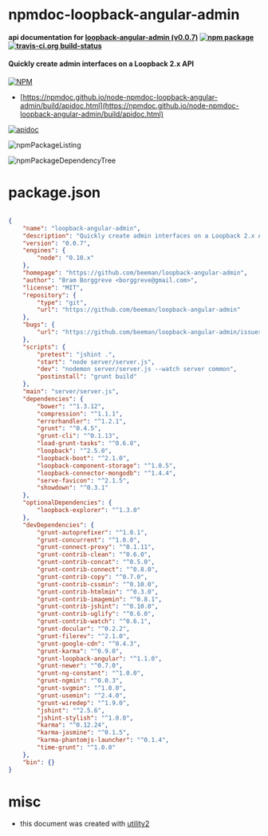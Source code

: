 # npmdoc-loopback-angular-admin

#### api documentation for  [loopback-angular-admin (v0.0.7)](https://github.com/beeman/loopback-angular-admin)  [![npm package](https://img.shields.io/npm/v/npmdoc-loopback-angular-admin.svg?style=flat-square)](https://www.npmjs.org/package/npmdoc-loopback-angular-admin) [![travis-ci.org build-status](https://api.travis-ci.org/npmdoc/node-npmdoc-loopback-angular-admin.svg)](https://travis-ci.org/npmdoc/node-npmdoc-loopback-angular-admin)

#### Quickly create admin interfaces on a Loopback 2.x API

[![NPM](https://nodei.co/npm/loopback-angular-admin.png?downloads=true&downloadRank=true&stars=true)](https://www.npmjs.com/package/loopback-angular-admin)

- [https://npmdoc.github.io/node-npmdoc-loopback-angular-admin/build/apidoc.html](https://npmdoc.github.io/node-npmdoc-loopback-angular-admin/build/apidoc.html)

[![apidoc](https://npmdoc.github.io/node-npmdoc-loopback-angular-admin/build/screenCapture.buildCi.browser.%252Ftmp%252Fbuild%252Fapidoc.html.png)](https://npmdoc.github.io/node-npmdoc-loopback-angular-admin/build/apidoc.html)

![npmPackageListing](https://npmdoc.github.io/node-npmdoc-loopback-angular-admin/build/screenCapture.npmPackageListing.svg)

![npmPackageDependencyTree](https://npmdoc.github.io/node-npmdoc-loopback-angular-admin/build/screenCapture.npmPackageDependencyTree.svg)



# package.json

```json

{
    "name": "loopback-angular-admin",
    "description": "Quickly create admin interfaces on a Loopback 2.x API",
    "version": "0.0.7",
    "engines": {
        "node": "0.10.x"
    },
    "homepage": "https://github.com/beeman/loopback-angular-admin",
    "author": "Bram Borggreve <borggreve@gmail.com>",
    "license": "MIT",
    "repository": {
        "type": "git",
        "url": "https://github.com/beeman/loopback-angular-admin"
    },
    "bugs": {
        "url": "https://github.com/beeman/loopback-angular-admin/issues"
    },
    "scripts": {
        "pretest": "jshint .",
        "start": "node server/server.js",
        "dev": "nodemon server/server.js --watch server common",
        "postinstall": "grunt build"
    },
    "main": "server/server.js",
    "dependencies": {
        "bower": "^1.3.12",
        "compression": "^1.1.1",
        "errorhandler": "^1.2.1",
        "grunt": "^0.4.5",
        "grunt-cli": "^0.1.13",
        "load-grunt-tasks": "^0.6.0",
        "loopback": "^2.5.0",
        "loopback-boot": "^2.1.0",
        "loopback-component-storage": "^1.0.5",
        "loopback-connector-mongodb": "^1.4.4",
        "serve-favicon": "^2.1.5",
        "showdown": "^0.3.1"
    },
    "optionalDependencies": {
        "loopback-explorer": "^1.3.0"
    },
    "devDependencies": {
        "grunt-autoprefixer": "^1.0.1",
        "grunt-concurrent": "^1.0.0",
        "grunt-connect-proxy": "^0.1.11",
        "grunt-contrib-clean": "^0.6.0",
        "grunt-contrib-concat": "^0.5.0",
        "grunt-contrib-connect": "^0.8.0",
        "grunt-contrib-copy": "^0.7.0",
        "grunt-contrib-cssmin": "^0.10.0",
        "grunt-contrib-htmlmin": "^0.3.0",
        "grunt-contrib-imagemin": "^0.8.1",
        "grunt-contrib-jshint": "^0.10.0",
        "grunt-contrib-uglify": "^0.6.0",
        "grunt-contrib-watch": "^0.6.1",
        "grunt-docular": "^0.2.2",
        "grunt-filerev": "^2.1.0",
        "grunt-google-cdn": "^0.4.3",
        "grunt-karma": "^0.9.0",
        "grunt-loopback-angular": "^1.1.0",
        "grunt-newer": "^0.7.0",
        "grunt-ng-constant": "^1.0.0",
        "grunt-ngmin": "^0.0.3",
        "grunt-svgmin": "^1.0.0",
        "grunt-usemin": "^2.4.0",
        "grunt-wiredep": "^1.9.0",
        "jshint": "^2.5.6",
        "jshint-stylish": "^1.0.0",
        "karma": "^0.12.24",
        "karma-jasmine": "^0.1.5",
        "karma-phantomjs-launcher": "^0.1.4",
        "time-grunt": "^1.0.0"
    },
    "bin": {}
}
```



# misc
- this document was created with [utility2](https://github.com/kaizhu256/node-utility2)
